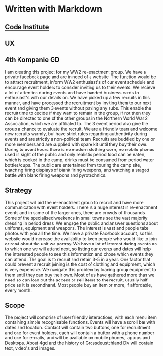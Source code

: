 # Written with Markdown

## [Code Institute](https://bronze-clownfish-japglph2.ws-eu04.gitpod.io/)

## UX

## 4th Kompanie GD

I am creating this project for my WW2 re-enactment group. We have a private facebook page and are in need of a website. The function would be to attract recruitment, inform WW2 enthusiast's of our event schedule and encourage event holders to consider inviting us to their events. We recieve a lot of attention during events and have handed business cards to enthusiast's with our details on. We have picked up a few recruits in this manner, and have processed the recruitment by inviting them to our next event and giving them 3 events without paying any subs. This enable the recruit time to decide if they want to remain in the group, if not then they can be directed to one of the other groups in the Northern World War 2 Association, which we are affiliated to. The 3 event period also give the group a chance to evaluate the recruit. We are a friendly team and welcome new recruits warmly, but have strict rules regarding authenticity during events and are strictly a non-political team. Recruits are buddied by one or more members and are supplied with spare kit until they buy their own. During te event hours there is no modern clothing worn, no mobile phones used in sight of the public and only realistic period food can be eaten, which is cooked in the camp, drinks must be consumed from period water bottles/cups. The public are entertained from touring the camp site, watching firing displays of blank firing weapons, and watching a staged battle with blank firing weapons and pyrotechnics.

## Strategy

This project will aid the re-enactment group to recruit and have more communication with event holders. There is a huge interest in re-enactment events and in some of the larger ones, there are crowds of thousands. Some of the specialised weekends in small towns see the vast majority dressing in period dress. We engage the public and answer questions about uniforms, equipment and weapons. The interest is vast and people take photos with you all the time. We have a private Facebook account, so this website would increase the availablity to keen people who would like to join or read about the unit we portray. We have a lot of interest during events as to which one we will attend next, so listing our events and dates will help the interested people to see this information and chose which events they can attend. The goal is to recruit and retain 3-5 in a year. One factor that could prevent a recruit joining is the cost of clothing and equipment, which is very expensive. We navigate this problem by loaning group equipment to them until they can buy their own. Most of us have gathered more than we need so can loan out the access or sell items to the recruit, usually half price as it is secondhand. Most people buy an item or more, if affordable, every month.

## Scope

The project will comprise of user friendly interactions, with each menu item containing simple recognisable functions. Events will have a scroll bar with dates and location. Contact will contain two buttons, one for recruitment and one for event holders, each will contain a button with a phone number and one for e-mails, and will be available on mobile phones, laptops and Desktops. About 4gd and the history of Grossdeustchland Div will contain text, video's and images.
